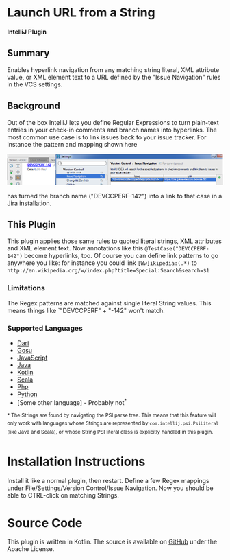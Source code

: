 # Launch URL from a String
**IntelliJ Plugin**

## Summary
Enables hyperlink navigation from any matching string literal, XML attribute value, or XML element text to a URL defined by the "Issue Navigation" rules in the VCS settings.

## Background
Out of the box IntelliJ lets you define Regular Expressions to turn plain-text entries in your check-in comments and branch names into hyperlinks. The most common use case is to link issues back to your issue tracker. For instance the pattern and mapping shown here 
 
![IntelliJ Issue Navigation Settings](./plugin/doc/IJIssueNavigation.png)

has turned the branch name ("DEVCCPERF-142") into a link to that case in a Jira installation.

## This Plugin
This plugin applies those same rules to quoted literal strings, XML attributes and XML element text. Now annotations like this
`@TestCase("DEVCCPERF-142")` become hyperlinks, too. Of course you can define link patterns to go anywhere you like: for instance you could link `[Ww]ikipedia:(.*)` to `http://en.wikipedia.org/w/index.php?title=Special:Search&search=$1`

### Limitations
The Regex patterns are matched against single literal String values. This means things like `"DEVCCPERF" + "-142" won't match.

### Supported Languages
- [Dart](https://www.dartlang.org/)
- [Gosu](https://gosu-lang.github.io/)
- [JavaScript](https://www.javascript.com/)
- [Java](https://www.java.com/en/)
- [Kotlin](https://kotlinlang.org/)
- [Scala](https://www.scala-lang.org/)
- [Php](http://www.php.net/)
- [Python](https://www.python.org/)
- \[Some other language] - Probably not<sup>*</sup>

<sup>* The Strings are found by navigating the PSI parse tree. This means that this feature will only work with languages whose Strings are represented by `com.intellij.psi.PsiLiteral` (like Java and Scala), or whose String PSI literal class is explicitly handled in this plugin. </sup>

 
# Installation Instructions
 Install it like a normal plugin, then restart. Define a few Regex mappings under File/Settings/Version Control/Issue Navigation. Now you should be able to CTRL-click on matching Strings.
 
# Source Code
 This plugin is written in Kotlin. The source is available on [GitHub](https://github.com/paulschaaf/launch-url-from-string) under the Apache License.
 